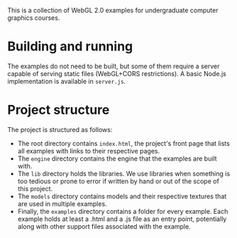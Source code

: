 This is a collection of WebGL 2.0 examples for undergraduate computer
graphics courses.

# Building and running
The examples do not need to be built, but some of them require a server
capable of serving static files (WebGL+CORS restrictions). A basic Node.js
implementation is available in `server.js`.

# Project structure
The project is structured as follows:

- The root directory contains `index.html`, the project's front page that
  lists all examples with links to their respective pages.
- The `engine` directory contains the engine that the examples are built with.
- The `lib` directory holds the libraries. We use libraries when something
  is too tedious or prone to error if written by hand or out of the scope of
  this project.
- The `models` directory contains models and their respective textures that
  are used in multiple examples.
- Finally, the `examples` directory contains a folder for every example.
  Each example holds at least a .html and a .js file as an entry point,
  potentially along with other support files associated with the example.
